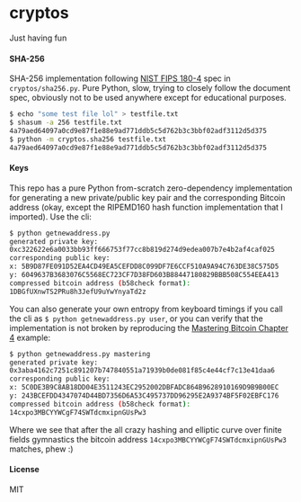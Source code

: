 
# cryptos

Just having fun

#### SHA-256

SHA-256 implementation following [NIST FIPS 180-4](https://nvlpubs.nist.gov/nistpubs/FIPS/NIST.FIPS.180-4.pdf) spec in `cryptos/sha256.py`. Pure Python, slow, trying to closely follow the document spec, obviously not to be used anywhere except for educational purposes.

```bash
$ echo "some test file lol" > testfile.txt
$ shasum -a 256 testfile.txt
4a79aed64097a0cd9e87f1e88e9ad771ddb5c5d762b3c3bbf02adf3112d5d375
$ python -m cryptos.sha256 testfile.txt
4a79aed64097a0cd9e87f1e88e9ad771ddb5c5d762b3c3bbf02adf3112d5d375
```

#### Keys

This repo has a pure Python from-scratch zero-dependency implementation for generating a new private/public key pair and the corresponding Bitcoin address (okay, except the RIPEMD160 hash function implementation that I imported). Use the cli:

```bash
$ python getnewaddress.py
generated private key:
0xc322622e6a0033bb93ff666753f77cc8b819d274d9edea007b7e4b2af4caf025
corresponding public key:
x: 5B9D87FE091D52EA4CD49EA5CEFDD8C099DF7E6CCF510A9A94C763DE38C575D5
y: 6049637B3683076C5568EC723CF7D38FD603B88447180829BBB508C554EEA413
compressed bitcoin address (b58check format):
1DBGfUXnwTS2PRu8h3JefU9uYwYnyaTd2z
```

You can also generate your own entropy from keyboard timings if you call the cli as `$ python getnewaddress.py user`, or you can verify that the implementation is not broken by reproducing the [Mastering Bitcoin Chapter 4](https://github.com/bitcoinbook/bitcoinbook/blob/develop/ch04.asciidoc) example:

```bash
$ python getnewaddress.py mastering
generated private key:
0x3aba4162c7251c891207b747840551a71939b0de081f85c4e44cf7c13e41daa6
corresponding public key:
x: 5C0DE3B9C8AB18DD04E3511243EC2952002DBFADC864B9628910169D9B9B00EC
y: 243BCEFDD4347074D44BD7356D6A53C495737DD96295E2A9374BF5F02EBFC176
compressed bitcoin address (b58check format):
14cxpo3MBCYYWCgF74SWTdcmxipnGUsPw3
```

Where we see that after the all crazy hashing and elliptic curve over finite fields gymnastics the bitcoin address `14cxpo3MBCYYWCgF74SWTdcmxipnGUsPw3` matches, phew :)

#### License
MIT
